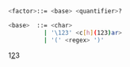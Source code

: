 

```bash

<factor>::= <base> <quantifier>?

<base>  ::= <char>
          | '\123' <c[h](123)ar>
          | '(' <regex> ')'
```

  1[2](123)3
